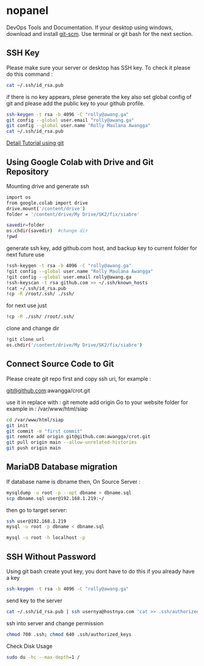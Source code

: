 # nopanel
DevOps Tools and Documentation. If your desktop using windows, download and install [git-scm](https://git-scm.com/downloads). Use terminal or git bash for the next section.

## SSH Key
Please make sure your server or desktop has SSH key. To check it please do this command :

```sh
cat ~/.ssh/id_rsa.pub
```

if there is no key appears, plese generate the key also set global config of git and please add the public key to your github profile.

```sh
ssh-keygen -t rsa -b 4096 -C "rolly@awang.ga"
git config --global user.email "rolly@awang.ga"
git config --global user.name "Rolly Maulana Awangga"
cat ~/.ssh/id_rsa.pub
```

[Detail Tutorial using git](git.md)

## Using Google Colab with Drive and Git Repository

Mounting drive and generate ssh

```sh
import os
from google.colab import drive
drive.mount('/content/drive')
folder = '/content/drive/My Drive/SK2/fix/siabre' 

savedir=folder
os.chdir(savedir)  #change dir
!pwd
```
generate ssh key, add github.com host, and backup key to current folder for next future use

```sh
!ssh-keygen -t rsa -b 4096 -C "rolly@awang.ga"
!git config --global user.name "Rolly Maulana Awangga"
!git config --global user.email rolly@awang.ga
!ssh-keyscan -t rsa github.com >> ~/.ssh/known_hosts
!cat ~/.ssh/id_rsa.pub
!cp -R /root/.ssh/ ./ssh/
```

for next use just

```sh
!cp -R ./ssh/ /root/.ssh/
```

clone and change dir

```sh
!git clone url
os.chdir('/content/drive/My Drive/SK2/fix/siabre')
```

## Connect Source Code to Git
Please create git repo first and copy ssh uri, for example :

git@github.com:awangga/crot.git

use it in replace with : git remote add origin 
Go to your website folder for example in : /var/www/html/siap

```sh
cd /var/www/html/siap
git init
git commit -m "first commit"
git remote add origin git@github.com:awangga/crot.git
git pull origin main --allow-unrelated-histories
git push origin main
```

## MariaDB Database migration
If database name is dbname then, On Source Server :

```sh
mysqldump -u root -p --opt dbname > dbname.sql
scp dbname.sql user@192.168.1.219:~/
```

then go to target server:

```sh
ssh user@192.168.1.219
mysql -u root -p dbname < dbname.sql
```

```sh access console
mysql -u root -h localhost -p
```

## SSH Without Password

Using git bash create yout key, you dont have to do this if you already have a key
```sh
ssh-keygen -t rsa -b 4096 -C "rolly@awang.ga"
```

send key to the server
```sh
cat ~/.ssh/id_rsa.pub | ssh usernya@hostnya.com 'cat >> .ssh/authorized_keys'
```

ssh into server and change permission
```sh
chmod 700 .ssh; chmod 640 .ssh/authorized_keys
```

Check Disk Usage
```sh
sudo du -hc --max-depth=1 /
```